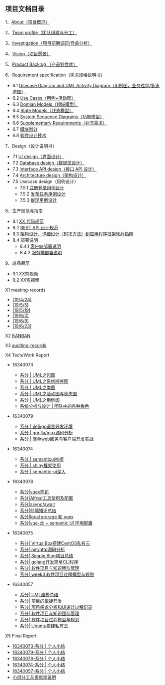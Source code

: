 ## 项目文档目录


1、[About（项目概况）](https://sysu620.github.io/sysu620/01-about)

2、[Team profile（团队组建与分工）](https://sysu620.github.io/sysu620/02-team-profile)

3、[Investigation（项目前期调研/竞品分析）](https://github.com/sysu620/sysu620/blob/master/03-investigation.md)

4、[Vision（项目愿景）](https://sysu620.github.io/sysu620/04-vision)

5、[Product Backlog （产品特性库）](https://sysu620.github.io/sysu620/05-product-backlog)

6、Requirement specification（需求规格说明书）
  - 6.1 [Usecase Diagram and UML Activity Diagram（用例图，业务过程/多泳道图）](https://sysu620.github.io/sysu620/06-01-usecase-diagram)
  - 6.2 [Use Cases（用例+活动图）](https://sysu620.github.io/sysu620/06-02-use-cases)
  - 6.3 [Domian Models（领域模型）](https://github.com/sysu620/sysu620/blob/master/%E9%9C%80%E6%B1%82%E8%A7%84%E6%A0%BC%E8%AF%B4%E6%98%8E%E4%B9%A6%E7%9B%B8%E5%85%B3%E6%96%87%E6%A1%A3/%E9%A2%86%E5%9F%9F%E5%BB%BA%E6%A8%A1190625.png)
  - 6.4 [State Models（状态模型）](https://github.com/sysu620/sysu620/blob/master/%E9%9C%80%E6%B1%82%E8%A7%84%E6%A0%BC%E8%AF%B4%E6%98%8E%E4%B9%A6%E7%9B%B8%E5%85%B3%E6%96%87%E6%A1%A3/%E4%BB%BB%E5%8A%A1%E7%8A%B6%E6%80%81%E6%B5%81%E7%A8%8B190625.png)
  - 6.5 [System Sequence Diagrams（功能模型）](https://sysu620.github.io/sysu620/06-05-system-sequence-diagram)
  - 6.6 [Supplementary Requirements（补充需求）](https://sysu620.github.io/sysu620/06-06-supplementary-requirements)
  - 6.7 [模块划分](https://sysu620.github.io/sysu620/06-07-%E6%A8%A1%E5%9D%97%E5%88%92%E5%88%86)
  - 6.8 [软件设计技术](https://blog.csdn.net/huangbx_tx/article/details/94046936)

7、Design（设计说明书）
  - 7.1 [UI design（界面设计）](https://github.com/sysu620/sysu620/blob/master/UI%E8%AE%BE%E8%AE%A1/README.md)
  - 7.2 [Database design（数据库设计）](https://github.com/sysu620/sysu620/tree/master/Design/ER图.png)
  - 7.3 [Interface API design（接口 API 设计）](https://sysu620.github.io/sysu620/07-03-API)
  - 7.4 [Architecture design（架构设计）](https://sysu620.github.io/sysu620/07-04-software-architecture-document)
  - 7.5 Usecase design（用例设计）
    - 7.5.1 [注册登录用例设计](https://sysu620.github.io/sysu620/07-05-01-usecase1)
    - 7.5.2 [发布任务用例设计](https://sysu620.github.io/sysu620/07-05-02-usecase2)
    - 7.5.3 [提现用例设计](https://sysu620.github.io/sysu620/07-05-03-usecase3)

8、生产规范与指南
  - 8.1 [XX 代码规范](https://sysu620.github.io/sysu620/08-01-coding-standard)
  - 8.2 [REST API 设计规范](https://sysu620.github.io/sysu620/08-02-RESTful-api-design-standard)
  - 8.3 [架构设计、详细设计（BCE方法）到应用程序框架映射指南](https://sysu620.github.io/sysu620/08-03-relationship-between-ECB-framework-directory-design-logic-archit)
  - 8.4 部署说明
    - 8.4.1 [客户端部署说明](https://github.com/sysu620/client/blob/master/README.md)
    - 8.4.2 [服务端部署说明](https://github.com/sysu620/Server/blob/master/README.md)

9、成品展示
  - 9.1 XX短视频
  - 9.2 XX短视频

X1 meeting-records
  - [(19/4/24)](https://github.com/sysu620/sysu620/blob/master/meeting_records/%E4%BC%9A%E8%AE%AE%E8%AE%B0%E5%BD%95week2.png)
  - [(19/5/5)](https://github.com/sysu620/sysu620/blob/master/meeting_records/%E5%B0%8F%E7%BB%84%E4%BC%9A%E8%AE%AE3%EF%BC%882019.5.5%EF%BC%89.png)
  - [(19/5/19)](https://github.com/sysu620/sysu620/blob/master/meeting_records/2019.5.19.png)
  - [(19/6/2)](https://github.com/sysu620/sysu620/blob/master/meeting_records/2019.6.2.png)
  - [(19/6/9)](https://github.com/sysu620/sysu620/blob/master/meeting_records/2019.6.9.png)
  - [(19/6/23)](https://github.com/sysu620/sysu620/blob/master/meeting_records/2019.6.23.png)


X2 [KANBAN](https://github.com/orgs/sysu620/projects)

X3 [auditing-records](https://sysu620.github.io/sysu620/x3_auditing_records)

X4 Tech/Work Report
  - 16340073
    - [系分 | UML之包图](https://blog.csdn.net/cat_xing/article/details/93746468)
    - [系分 | UML之系统顺序图](https://blog.csdn.net/cat_xing/article/details/93745146)
    - [系分 | UML之类图](https://blog.csdn.net/cat_xing/article/details/93744660)
    - [系分 | UML之活动图与状态图](https://blog.csdn.net/cat_xing/article/details/93744098)
    - [系分 | UML之用例图](https://blog.csdn.net/cat_xing/article/details/93743295)
    - [系统分析与设计 | 团队中的各种角色](https://blog.csdn.net/cat_xing/article/details/89243370)
  - 16340079
    - [系分 | 安装go语言开发环境](https://blog.csdn.net/hcm_0079/article/details/82903449)
    - [系分 | gorilla/mux源码分析](https://blog.csdn.net/hcm_0079/article/details/84330100)
    - [系分 | 简单web服务与客户端开发实战](https://blog.csdn.net/hcm_0079/article/details/85072030)
  - 16340074
    - [系分 | semanticui初探](https://ralphwithoutmissfun.github.io/2019/06/23/%E7%B3%BB%E7%BB%9F%E5%88%86%E6%9E%90%E5%A4%A7%E4%BD%9C%E4%B8%9A%E7%B3%BB%E5%88%97%E5%8D%9A%E5%AE%A2%E4%B8%80/)
    - [系分 | shiny框架使用](https://ralphwithoutmissfun.github.io/2019/06/23/%E7%B3%BB%E7%BB%9F%E5%88%86%E6%9E%90%E5%A4%A7%E4%BD%9C%E4%B8%9A%E7%B3%BB%E5%88%97%E5%8D%9A%E5%AE%A2%E4%BA%8C/)
    - [系分 | semantic-ui深入](https://ralphwithoutmissfun.github.io/2019/06/23/%E7%B3%BB%E7%BB%9F%E5%88%86%E6%9E%90%E5%A4%A7%E4%BD%9C%E4%B8%9A%E7%B3%BB%E5%88%97%E5%8D%9A%E5%AE%A2%E4%B8%89/)

  - 16340078
    - [系分|vuex笔记](https://blog.csdn.net/huangbx_tx/article/details/93789293)
    - [系分|Alfred工具使用及配置](https://blog.csdn.net/huangbx_tx/article/details/93342016)
    - [系分|async/await](https://blog.csdn.net/huangbx_tx/article/details/92978649)
    - [系分|前端知识总结](https://huangbxaaa.github.io/2019/04/17/%E5%89%8D%E7%AB%AF%E9%9D%A2%E8%AF%95%E9%A2%98%E7%AD%94%E6%A1%88%E6%94%B6%E9%9B%86/)
    - [系分|local srorage 和 vuex](https://blog.csdn.net/huangbx_tx/article/details/93792102)
    - [系分|vue-cli + semantic UI 环境配置](https://blog.csdn.net/huangbx_tx/article/details/93790442)
  
  
   - 16340075
      - [系分| VirtualBox搭建CentOS私有云](https://blog.csdn.net/Skywalker1111/article/details/82825697)
      - [系分| net/http源码分析](https://blog.csdn.net/Skywalker1111/article/details/84205928)
      - [系分| Simple Blog项目总结](https://blog.csdn.net/Skywalker1111/article/details/85042595)
      - [系分| golang开发简单CLI程序](https://blog.csdn.net/Skywalker1111/article/details/86551436)
      - [系分| 软件项目与知识团队管理](https://blog.csdn.net/Skywalker1111/article/details/89390602)
      - [系分| week3 软件项目过程模型与规划](https://blog.csdn.net/Skywalker1111/article/details/89390610)

   - 16340057
      - [系分| UML建模总结](https://blog.csdn.net/kexindiao/article/details/93791147)
      - [系分| 项目的敏捷开发](https://blog.csdn.net/kexindiao/article/details/93854986)
      - [系分| 项目需求分析和UI设计过程记录](https://blog.csdn.net/kexindiao/article/details/93869503)
      - [系分| 软件项目与知识团队管理](https://blog.csdn.net/kexindiao/article/details/88813986)
      - [系分| 软件项目过程模型与规划](https://blog.csdn.net/kexindiao/article/details/89343009)
      - [系分| Ubuntu搭建私有云](https://blog.csdn.net/kexindiao/article/details/82695148)
 
X5 Final Report
  - [16340073-系分 | 个人小结](https://blog.csdn.net/cat_xing/article/details/93768469)
  - [16340079-系分 | 个人小结](https://blog.csdn.net/hcm_0079/article/details/93928578)
  - [16340078-系分 | 个人小结](https://blog.csdn.net/huangbx_tx/article/details/93897689)
  - [16340074-系分 | 个人小结](https://blog.csdn.net/RALPHFJY/article/details/93890143)
  - [16340057-系分 | 个人小结](https://blog.csdn.net/kexindiao/article/details/93889691)
  - [小组分工与贡献率说明](https://blog.csdn.net/cat_xing/article/details/93769075)
